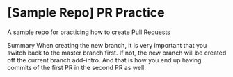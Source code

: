 # [Sample Repo] PR Practice
A sample repo for practicing how to create Pull Requests

Summary
When creating the new branch, it is very important that you switch back to the master branch first. If not, the new branch will be created off the current branch add-intro. And that is how you end up having commits of the first PR in the second PR as well.